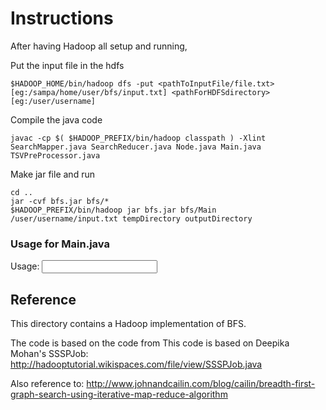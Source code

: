 # Instructions

After having Hadoop all setup and running,

Put the input file in the hdfs

```
$HADOOP_HOME/bin/hadoop dfs -put <pathToInputFile/file.txt>[eg:/sampa/home/user/bfs/input.txt] <pathForHDFSdirectory>[eg:/user/username]
```

Compile the java code

```
javac -cp $( $HADOOP_PREFIX/bin/hadoop classpath ) -Xlint SearchMapper.java SearchReducer.java Node.java Main.java TSVPreProcessor.java
```

Make jar file and run

```
cd ..
jar -cvf bfs.jar bfs/*
$HADOOP_PREFIX/bin/hadoop jar bfs.jar bfs/Main /user/username/input.txt tempDirectory outputDirectory
```

### Usage for Main.java
Usage: <input file> <intermediate directory name> <output directory name>

## Reference
This directory contains a Hadoop implementation of BFS.

The code is based on the code from This code is based on Deepika Mohan's SSSPJob:
http://hadooptutorial.wikispaces.com/file/view/SSSPJob.java 

Also reference to:
http://www.johnandcailin.com/blog/cailin/breadth-first-graph-search-using-iterative-map-reduce-algorithm
